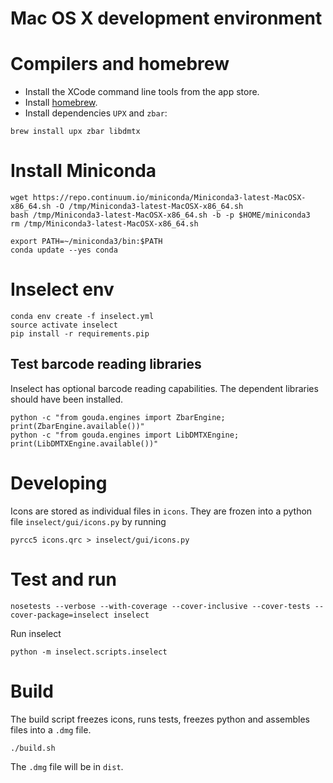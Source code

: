 # Mac OS X development environment

# Compilers and homebrew

* Install the XCode command line tools from the app store.
* Install [homebrew](http://brew.sh/).
* Install dependencies `UPX` and `zbar`:

```
brew install upx zbar libdmtx
```

# Install Miniconda

```
wget https://repo.continuum.io/miniconda/Miniconda3-latest-MacOSX-x86_64.sh -O /tmp/Miniconda3-latest-MacOSX-x86_64.sh
bash /tmp/Miniconda3-latest-MacOSX-x86_64.sh -b -p $HOME/miniconda3
rm /tmp/Miniconda3-latest-MacOSX-x86_64.sh

export PATH=~/miniconda3/bin:$PATH
conda update --yes conda
```

# Inselect env

```
conda env create -f inselect.yml
source activate inselect
pip install -r requirements.pip
```

## Test barcode reading libraries

Inselect has optional barcode reading capabilities. The dependent libraries
should have been installed.

```
python -c "from gouda.engines import ZbarEngine; print(ZbarEngine.available())"
python -c "from gouda.engines import LibDMTXEngine; print(LibDMTXEngine.available())"
```

# Developing

Icons are stored as individual files in `icons`. They are frozen into
a python file `inselect/gui/icons.py` by running

```
pyrcc5 icons.qrc > inselect/gui/icons.py
```

# Test and run

```
nosetests --verbose --with-coverage --cover-inclusive --cover-tests --cover-package=inselect inselect
```

Run inselect

```
python -m inselect.scripts.inselect
```

# Build

The build script freezes icons, runs tests, freezes python and assembles files
into a `.dmg` file.

```
./build.sh
```

The `.dmg` file will be in `dist`.
